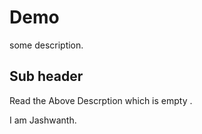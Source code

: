 # Demo 

some description.


## Sub header 

Read the Above Descrption which is empty .

I am Jashwanth.